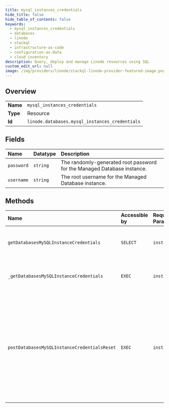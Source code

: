 ```yaml
---
title: mysql_instances_credentials
hide_title: false
hide_table_of_contents: false
keywords:
  - mysql_instances_credentials
  - databases
  - linode    
  - stackql
  - infrastructure-as-code
  - configuration-as-data
  - cloud inventory
description: Query, deploy and manage Linode resources using SQL
custom_edit_url: null
image: /img/providers/linode/stackql-linode-provider-featured-image.png
---
```

  
    

## Overview
<table><tbody>
<tr><td><b>Name</b></td><td><code>mysql_instances_credentials</code></td></tr>
<tr><td><b>Type</b></td><td>Resource</td></tr>
<tr><td><b>Id</b></td><td><code>linode.databases.mysql_instances_credentials</code></td></tr>
</tbody></table>

## Fields
| Name | Datatype | Description |
|:-----|:---------|:------------|
| `password` | `string` | The randomly-generated root password for the Managed Database instance. |
| `username` | `string` | The root username for the Managed Database instance. |
## Methods
| Name | Accessible by | Required Params | Description |
|:-----|:--------------|:----------------|:------------|
| `getDatabasesMySQLInstanceCredentials` | `SELECT` | `instanceId` | Display the root username and password for an accessible Managed MySQL Database.<br /><br />The Database must have an `active` status to perform this command.<br /> |
| `_getDatabasesMySQLInstanceCredentials` | `EXEC` | `instanceId` | Display the root username and password for an accessible Managed MySQL Database.<br /><br />The Database must have an `active` status to perform this command.<br /> |
| `postDatabasesMySQLInstanceCredentialsReset` | `EXEC` | `instanceId` | Reset the root password for a Managed MySQL Database.<br /><br />Requires `read_write` access to the Database.<br /><br />A new root password is randomly generated and accessible with the **Managed MySQL Database Credentials View** ([GET /databases/mysql/instances/&#123;instanceId&#125;/credentials](/docs/api/databases/#managed-mysql-database-credentials-view)) command.<br /><br />Only unrestricted Users can access this command, and have access regardless of the acting token's OAuth scopes.<br /><br />**Note**: Note that it may take several seconds for credentials to reset.<br /> |
